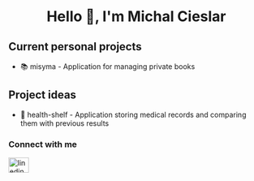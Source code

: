 <h1 align="center">Hello 👋, I'm Michal Cieslar</h1>

<h2>Current personal projects</h2>
<ul>
  <li>📚 misyma - Application for managing private books</li>
</ul>

<h2>Project ideas</h2>
<ul>
  <li>🏥 health-shelf - Application storing medical records and comparing them with previous results</li>
</ul>

<h3>Connect with me</h2>
<a href="https://www.linkedin.com/in/cieslarmichal" target="blank">
  <img align="center" src="https://raw.githubusercontent.com/rahuldkjain/github-profile-readme-generator/master/src/images/icons/Social/linked-in-alt.svg" alt="linedin" height="30" width="40" />
</a>
